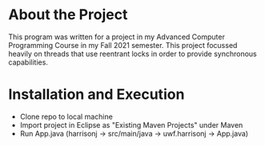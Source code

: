 # About the Project
This program was written for a project in my Advanced Computer Programming Course in my Fall 2021 semester. This project focussed heavily on threads that use reentrant locks in order to provide synchronous capabilities.

# Installation and Execution
* Clone repo to local machine
* Import project in Eclipse as "Existing Maven Projects" under Maven
* Run App.java (harrisonj -> src/main/java -> uwf.harrisonj -> App.java)
